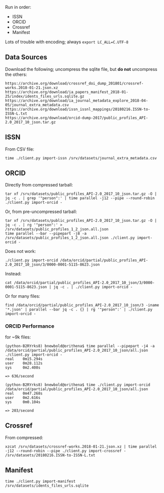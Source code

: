 
Run in order:

- ISSN
- ORCID
- Crossref
- Manifest

Lots of trouble with encoding; always `export LC_ALL=C.UTF-8`

## Data Sources

Download the following; uncompress the sqlite file, but **do not** uncompress
the others:

    https://archive.org/download/crossref_doi_dump_201801/crossref-works.2018-01-21.json.xz
    https://archive.org/download/ia_papers_manifest_2018-01-25/index/idents_files_urls.sqlite.gz
    https://archive.org/download/ia_journal_metadata_explore_2018-04-05/journal_extra_metadata.csv
    https://archive.org/download/issn_issnl_mappings/20180216.ISSN-to-ISSN-L.txt
    https://archive.org/download/orcid-dump-2017/public_profiles_API-2.0_2017_10_json.tar.gz

## ISSN

From CSV file:

    time ./client.py import-issn /srv/datasets/journal_extra_metadata.csv

## ORCID

Directly from compressed tarball:

    tar xf /srv/datasets/public_profiles_API-2.0_2017_10_json.tar.gz -O | jq -c . | grep '"person":' | time parallel -j12 --pipe --round-robin ./client.py import-orcid -

Or, from pre-uncompressed tarball:

    tar xf /srv/datasets/public_profiles_API-2.0_2017_10_json.tar.gz -O | jq -c . | rg '"person":' > /srv/datasets/public_profiles_1_2_json.all.json
    time parallel --bar --pipepart -j8 -a /srv/datasets/public_profiles_1_2_json.all.json ./client.py import-orcid -

Does not work:

    ./client.py import-orcid /data/orcid/partial/public_profiles_API-2.0_2017_10_json/3/0000-0001-5115-8623.json

Instead:

    cat /data/orcid/partial/public_profiles_API-2.0_2017_10_json/3/0000-0001-5115-8623.json | jq -c . | ./client.py import-orcid -

Or for many files:

    find /data/orcid/partial/public_profiles_API-2.0_2017_10_json/3 -iname '*.json' | parallel --bar jq -c . {} | rg '"person":' | ./client.py import-orcid -

### ORCID Performance

for ~9k files:

    (python-B2RYrks8) bnewbold@orithena$ time parallel --pipepart -j4 -a /data/orcid/partial/public_profiles_API-2.0_2017_10_json/all.json ./client.py import-orcid -
    real    0m15.294s
    user    0m28.112s
    sys     0m2.408s

    => 636/second

    (python-B2RYrks8) bnewbold@orithena$ time ./client.py import-orcid /data/orcid/partial/public_profiles_API-2.0_2017_10_json/all.json
    real    0m47.268s
    user    0m2.616s
    sys     0m0.104s

    => 203/second

## Crossref

From compressed:

    xzcat /srv/datasets/crossref-works.2018-01-21.json.xz | time parallel -j12 --round-robin --pipe ./client.py import-crossref - /srv/datasets/20180216.ISSN-to-ISSN-L.txt

## Manifest 

    time ./client.py import-manifest /srv/datasets/idents_files_urls.sqlite
